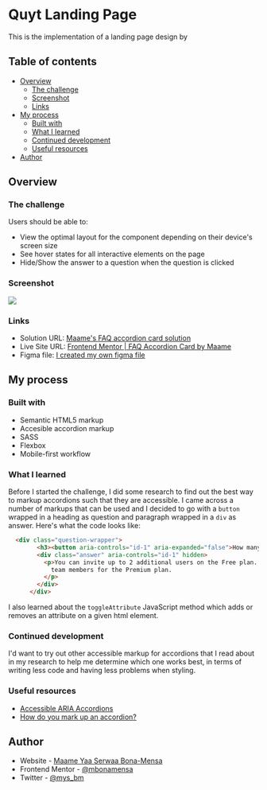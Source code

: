# Quyt Landing Page

<!-- Readme under construction, check back later :) -->

This is the implementation of a landing page design by 

## Table of contents

- [Overview](#overview)
  - [The challenge](#the-challenge)
  - [Screenshot](#screenshot)
  - [Links](#links)
- [My process](#my-process)
  - [Built with](#built-with)
  - [What I learned](#what-i-learned)
  - [Continued development](#continued-development)
  - [Useful resources](#useful-resources)
- [Author](#author)


## Overview

### The challenge

Users should be able to:

- View the optimal layout for the component depending on their device's screen size
- See hover states for all interactive elements on the page
- Hide/Show the answer to a question when the question is clicked

### Screenshot

![](./img/Screenshot%20(65).png)


### Links

- Solution URL: [Maame's FAQ accordion card solution](https://mbonamensa.github.io/fem_faq-accordion-card)
- Live Site URL: [Frontend Mentor | FAQ Accordion Card by Maame](https://mbonamensa.github.io/fem_faq-accordion-card)
- Figma file: [I created my own figma file](https://www.figma.com/file/6MMnRZacTFuO0UJGSTU0U8/Frontend-Mentor---FAQ-Accordion-Card?node-id=0%3A1&t=8gMJQ0Wz7Dc2fDkR-1)

## My process

### Built with

- Semantic HTML5 markup
- Accesible accordion markup
- SASS
- Flexbox
- Mobile-first workflow

### What I learned

Before I started the challenge, I did some research to find out the best way to markup accordions such that they are accessible. I came across a number of markups that can be used and I decided to go with a `button` wrapped in a heading as question and paragraph wrapped in a `div` as answer. Here's what the code looks like: 

```html
  <div class="question-wrapper">
        <h3><button aria-controls="id-1" aria-expanded="false">How many team members can I invite?</button></h3>
        <div class="answer" aria-controls="id-1" hidden>
          <p>You can invite up to 2 additional users on the Free plan. There is no limit on 
            team members for the Premium plan.
          </p>
        </div>
      </div>
```

I also learned about the `toggleAttribute` JavaScript method which adds or removes an attribute on a given html element.

### Continued development

I'd want to try out other accessible markup for accordions that I read about in my research to help me determine which one works best, in terms of writing less code and having less problems when styling.

### Useful resources

- [Accessible ARIA Accordions](https://www.scottohara.me/blog/2017/10/25/accordion-release.html) 
- [How do you mark up an accordion?](https://www.sarasoueidan.com/blog/accordion-markup/) 


## Author

- Website - [Maame Yaa Serwaa Bona-Mensa](https://mbonamensa.netlify.app)
- Frontend Mentor - [@mbonamensa](https://www.frontendmentor.io/profile/mbonamensa)
- Twitter - [@mys_bm](https://www.twitter.com/mys_bm)